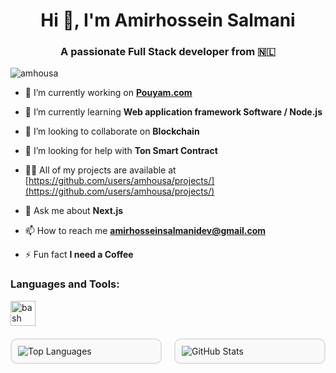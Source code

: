 <h1 align="center">Hi 👋, I'm Amirhossein Salmani</h1>
<h3 align="center">A passionate Full Stack developer from 🇳🇱</h3>

<p align="left">
  <img src="https://komarev.com/ghpvc/?username=amhousa&label=Profile%20views&color=0e75b6&style=flat" alt="amhousa" />
</p>

- 🔭 I’m currently working on **[Pouyam.com](https://pouyam.com/)**

- 🌱 I’m currently learning **Web application framework Software / Node.js**

- 👯 I’m looking to collaborate on **Blockchain**

- 🤝 I’m looking for help with **Ton Smart Contract**

- 👨‍💻 All of my projects are available at [https://github.com/users/amhousa/projects/](https://github.com/users/amhousa/projects/)

- 💬 Ask me about **Next.js**

- 📫 How to reach me **amirhosseinsalmanidev@gmail.com**

- ⚡ Fun fact **I need a Coffee**

<h3 align="left">Languages and Tools:</h3>
<p align="left">
  <a href="https://www.gnu.org/software/bash/" target="_blank" rel="noreferrer">
    <img src="https://www.vectorlogo.zone/logos/gnu_bash/gnu_bash-icon.svg" alt="bash" width="40" height="40" />
  </a>
  <!-- ادامه ابزارها -->
</p>

<div style="display: flex; justify-content: space-between; gap: 20px; margin-top: 20px;">
  <div style="flex: 1; border: 2px solid #e0e0e0; padding: 10px; border-radius: 10px; background-color: #f9f9f9;">
    <img src="https://github-readme-stats.vercel.app/api/top-langs?username=amhousa&show_icons=true&theme=prussian&layout=compact" alt="Top Languages" />
  </div>
  <div style="flex: 1; border: 2px solid #e0e0e0; padding: 10px; border-radius: 10px; background-color: #f9f9f9;">
    <img src="https://github-readme-stats.vercel.app/api?username=amhousa&theme=prussian&show_icons=true&hide_border=false&count_private=true" alt="GitHub Stats" />
  </div>
</div>
